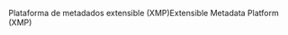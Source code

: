 <span data-ttu-id="94f58-101">Plataforma de metadados extensible (XMP)</span><span class="sxs-lookup"><span data-stu-id="94f58-101">Extensible Metadata Platform (XMP)</span></span>